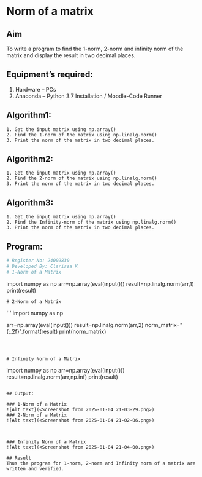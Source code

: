 # Norm of a matrix
## Aim
To write a program to find the 1-norm, 2-norm and infinity norm of the matrix and display the result in two decimal places.
## Equipment’s required:
1.	Hardware – PCs
2.	Anaconda – Python 3.7 Installation / Moodle-Code Runner
## Algorithm1:
	1. Get the input matrix using np.array()   
    2. Find the 1-norm of the matrix using np.linalg.norm()
	3. Print the norm of the matrix in two decimal places.
## Algorithm2:
	1. Get the input matrix using np.array()   
    2. Find the 2-norm of the matrix using np.linalg.norm()
	3. Print the norm of the matrix in two decimal places.
## Algorithm3:
	1. Get the input matrix using np.array()   
    2. Find the Infinity-norm of the matrix using np.linalg.norm()
	3. Print the norm of the matrix in two decimal places.
## Program:
```Python
# Register No: 24009830
# Developed By: Clarissa K
# 1-Norm of a Matrix
```
import numpy as np
arr=np.array(eval(input()))
result=np.linalg.norm(arr,1)
print(result)

```
# 2-Norm of a Matrix
```
'''
import numpy as np

arr=np.array(eval(input()))
result=np.linalg.norm(arr,2)
norm_matrix="{:.2f}".format(result)
print(norm_matrix)

```



# Infinity Norm of a Matrix
```
import numpy as np
arr=np.array(eval(input()))
result=np.linalg.norm(arr,np.inf)
print(result)

```

## Output:

### 1-Norm of a Matrix
![Alt text](<Screenshot from 2025-01-04 21-03-29.png>)
### 2-Norm of a Matrix
![Alt text](<Screenshot from 2025-01-04 21-02-06.png>)



### Infinity Norm of a Matrix
![Alt text](<Screenshot from 2025-01-04 21-04-00.png>)

## Result
Thus the program for 1-norm, 2-norm and Infinity norm of a matrix are written and verified.

